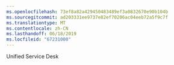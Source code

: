 ```yaml
---
ms.openlocfilehash: 73ef8a82a429450483489ef3a0832670e90b104b
ms.sourcegitcommit: ad203331ee9737e82ef70206ac04eeb72a5f9c7f
ms.translationtype: MT
ms.contentlocale: zh-CN
ms.lasthandoff: 06/18/2019
ms.locfileid: "67231000"
---
```

Unified Service Desk